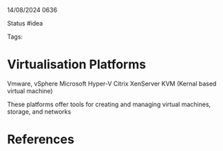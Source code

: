 14/08/2024 0636

Status #idea

Tags:

# Virtualisation Platforms

Vmware, vSphere
Microsoft Hyper-V
Citrix XenServer
KVM (Kernal based virtual machine)

These platforms offer tools for creating and managing virtual machines, storage, and networks
# References

